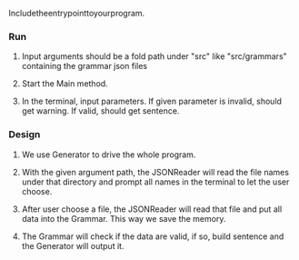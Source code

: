 Includetheentrypointtoyourprogram. 

### Run
1. Input arguments should be a fold path under "src" like "src/grammars" containing the grammar json files

2. Start the Main method.

3. In the terminal, input parameters. If given parameter is invalid, should get warning. If valid, should get sentence.


### Design
1. We use Generator to drive the whole program. 

2. With the given argument path, the JSONReader will read the file names under that directory and prompt all names in the terminal to let the user choose.

3. After user choose a file, the JSONReader will read that file and put all data into the Grammar. This way we save the memory.

4. The Grammar will check if the data are valid, if so, build sentence and the Generator will output it.

